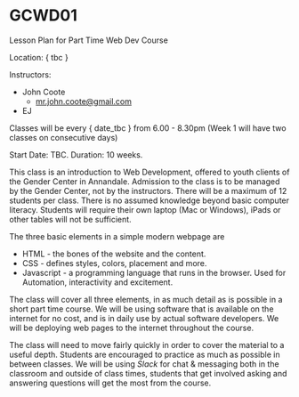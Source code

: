 # GCWD01
Lesson Plan for Part Time Web Dev Course

Location: { tbc }

Instructors:
  - John Coote
    - mr.john.coote@gmail.com
  - EJ

Classes will be every { date_tbc } from 6.00 - 8.30pm
(Week 1 will have two classes on consecutive days)

Start Date: TBC.
Duration: 10 weeks.

This class is an introduction to Web Development, offered to youth clients of the Gender Center in Annandale. Admission to the class is to be managed by the Gender Center, not by the instructors. There will be a maximum of 12 students per class. There is no assumed knowledge beyond basic computer literacy. Students will require their own laptop (Mac or Windows), iPads or other tables will not be sufficient.

The three basic elements in a simple modern webpage are
- HTML - the bones of the website and the content.
- CSS - defines styles, colors, placement and more.
- Javascript - a programming language that runs in the browser. Used for Automation, interactivity and excitement.

The class will cover all three elements, in as much detail as is possible in a short part time course. We will be using software that is available on the internet for no cost, and is in daily use by actual software developers. We will be deploying web pages to the internet throughout the course.

The class will need to move fairly quickly in order to cover the material to a useful depth. Students are encouraged to practice as much as possible in between classes. We will be using _Slack_ for chat & messaging both in the classroom and outside of class times, students that get involved asking and answering questions will get the most from the course.
